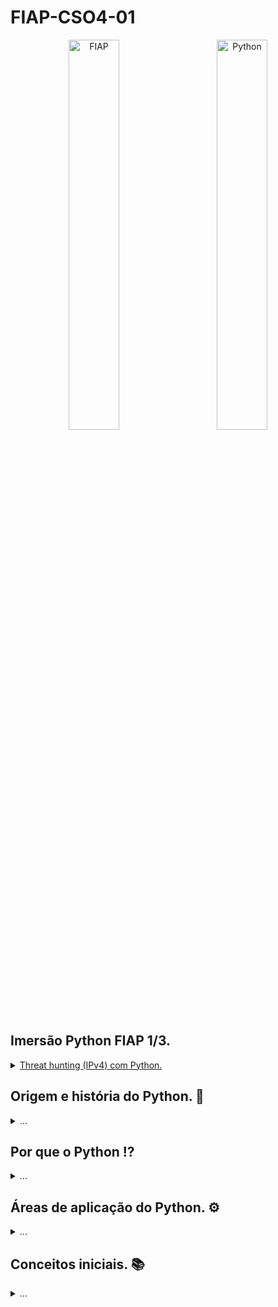 # FIAP-CSO4-01

<p align="center">
  <img alt="FIAP" src="https://upload.wikimedia.org/wikipedia/commons/thumb/f/f8/Python_logo_and_wordmark.svg/1920px-Python_logo_and_wordmark.svg.png" title="Admin password alert on Discord web." width="40%">
&nbsp; &nbsp; &nbsp; &nbsp;
  <img alt="Python" src="https://i.imgur.com/vl3WJ2v.png" width="40%">
</p>

## Imersão Python FIAP 1/3.

[<details><summary>Threat hunting (IPv4) com Python.</summary>](https://github.com/usrbinbrain/fiap-python-02/blob/main/README.md#extra%C3%A7%C3%A3o-e-an%C3%A1lise-de-ipv4-com-python)

  - Conceitos fundamentais mais aplicáveis da linguagem.
  - Obter dados do sistema operacional.
  - Interagir com uma API pública.
  - Identificar endereços IPv4 maliciosos.
  - Enviar alertas para uma plataforma online e acessível 24/7.

</details>

## Origem e história do Python. 📜

<details><summary>...</summary>
	
#### 1 - Guido, o criador.
	
O holandês Guido Van Rossum nasceu na capital da província da Holanda do Norte (Haarlem), dia 31 de janeiro de `1956`, estudou matemática na Universidade de Amsterdã, obtendo seu mestrador em `1982`.
	
As linguagens de programação mais discutidas da época eram o ALGOL, Pascal e Fortran, no final do ano de 1989 Guido tomou uma decisão que permitiria o nascimento da linguagem Python.
	
<p align="center">
  <img alt="Guido Van Rossum (2004)" src="https://upload.wikimedia.org/wikipedia/commons/e/e2/Guido-portrait-2014-drc.jpg" title="Guido Van Rossum (2004)" width="35%">
</p>
	
#### 2 - A criatura, o Python.
	
Em dezembro de `1989`, o matemático/programador holandês `Guido Van Rossum` tinha que implementar a linguagem de programação conhecida como ABC, mas essa linguagem tinha varias limitações, uma delas era não conseguir lidar com exeções de uma sistema operacional chamado amoeba.
	
Após realizar a busca de uma linguagem para substituir o ABC e não encontrar uma linguagem semelhante, Guido decidiu que criaria sua própria linguagem, e que seria mais simples, versátil e sem as limitações do ABC.
	
Buscando criar uma linguagem fácil de aprender, em `1991` Guido lançou o primeiro release da linguagem `Python`, quando desenvolveu a linguagem, ele pensou que precisava de um nome que fosse curto, único e um pouco misterioso, e nomeou o projeto de Python, tendo como referência um programa de TV da BBC (1980) chamado `Fly Circus de Monty Python`.

No ano `2000` a versão 2.0 do Python foi lançada, trazendo novas funcionalidades que colocava o linguagem em nível de paridade com linguagens tradicionais como **SETL** e **Haskell**.

Como o Python recebeu uma grande aderência por parte dos programadores após seu lançamento, 10 anos depois de sua criação, em 6 de março de `2001` foi criada a organização sem fins lucrativos `Python Software Foundation (PSF)`, que passou a deter os direitos de propriedade intelectual por trás da linguagem e ter o Guido Van Rossum como presidente.
	
Em `2002` a Free Software Foundation (FSF) criada por Richard Matthew Stallman, premiou Guido com o **Prêmio por Avanços em Software Livre** de 2001.
	
De `2005` a `2012`, Van Rossum trabalhou na Google desenvolvendo exclusivamente a linguagem Python durante metade de sua horas trabalhadas durante o dia, permitindo que a versão 3.0 do Python fosse lançada em dezembro de `2008`.

Em janeiro de `2013` começou a trabalhar para Dropbox, até que em julho de `2018`, ele anunciou que estaria se afastando do cargo de diretor da Python Software Foundation (PSF), Guido e a equipe de desenvolvimento da linguagem Python entraram em discordância sobre um nova atualização (PEP572) que romperia com os padrões de sintaxe da linguagem.

No ano de 2020 Guido começou a trabalhar na divisão de desenvolvimento da Microsoft, tendo foco em continuar desenvolvendo o Python e estreitar o espaço entre a Microsoft e o mundo Open Source.

Desde então a linguagem vem se estabelencendo com umas das linguagens de programação mais usada no mundo, esse esquema abaixo representa o relatorio do GitHub das linguagems de programação mais usadas na plataforma, essa perqueisa teve 73 milhões de desenvolvedores avaliados durante 8 anos.

<p align="center">
  <img alt="GitHub (2022)" src="https://i.imgur.com/NM28krq.png" title="GitHub (2022)" width="70%">
</p>

	
</details>


## Por que o Python ⁉️

<details><summary>...</summary>
	
 - [x] Facilidade em aprender, usar, entender e instalar.

> Python tem uma sintaxe simples e intuitiva, o que a torna fácil de aprender para programadores iniciantes. Além disso, a linguagem possui uma documentação abrangente e uma grande comunidade disponível para ajudar com dúvidas e problemas. Isso facilita o uso e a compreensão da linguagem, bem como a instalação em diferentes sistemas operacionais.

 - [x] É conciso, tem uma lógica e linha de raciocínio bem simples e direta.

> Python foi projetado para ser uma linguagem de fácil leitura e manutenção. Isso é alcançado através de uma sintaxe simples e direta, que permite expressar ideias de forma clara e concisa. Isso facilita a escrita, leitura e manutenção do código.
 
 - [x] É código aberto, ou seja, aberta a contribuições no desenvolvimento, motivando uma vasta e ativa comunidade.

> Python é uma linguagem de código aberto, o que significa que qualquer pessoa pode contribuir para o seu desenvolvimento. Isso leva a uma comunidade ativa e diversificada, que contribui para o desenvolvimento contínuo da linguagem.

 - [x] É multiplataforma, você pode criar um único programa com a possibilidade de ser usado em vários sistemas operacionais.

> Python é uma linguagem multiplataforma, o que significa que o código pode ser executado em vários sistemas operacionais, incluindo Windows, Linux e MacOS. Isso facilita a criação de programas que podem ser executados em vários sistemas operacionais sem necessidade de modificações.

 - [x] É nativo em sistemas operacionais Linux/Unix, possibilitando ampla cobertura de servidores e facilidade no rollback de aplicações.

> Como Python é nativo em sistemas operacionais Linux e Unix, é amplamente utilizado em servidores e sistemas de back-end. Isso permite uma ampla cobertura de servidores e facilidade no rollback de aplicações.

 - [x] Possui proriedades extensíveis, com mais de 100 mil bibliotecas publicadas, podendo reaproveitar soluções de outros desenvolvedores.

> Python tem uma grande variedade de bibliotecas disponíveis, com mais de 100 mil publicadas. Isso permite que os desenvolvedores possam reutilizar soluções já existentes e se concentrar em problemas específicos.

</details>

## Áreas de aplicação do Python. ⚙️

<details><summary>...</summary>
	
### Cibersegurança.

A flexibilidade da linguagem Python a transformou na linguagem ideal para a área de segurança da informação por poder ser utilizada para praticamente qualquer coisa dentro desse segmento. 

Ao longo dos anos, com a grande popularidade da linguagem, foram disponibilizadas muitas ferramentas e bibliotecas prontas para facilitar diversos trabalhos, por exemplo:

 - [x] **Scapy**, usado para para análise de pacotes.
 - [x] **Paimei**, excelente para engenharia reversa.
 - [x] **Volatility**, para extrair artefatos digitais da memória RAM em investigações forenses.

Python é uma das linguagems mais usadas no red team (segurança ofensiva), pois permite criar simulações de ataques de cibercriminosos, análise de malwares, envio e decodificação de pacotes, acesso a servidores, varredura de redes e até mesmo envio massivo de e-mails.

### Ciência de dados.

A ciência de dados é um dos campos de aplicação de Python mais famosos, utilizando as bibliotecas **pandas**, **NumPy**, **SciPy**, **StatsModels**, **scikit-learn** para análises de dados, e a **Plotly** para gerar gráficos com os resultados das analises.

As características do Python o torna um facilitador ao executar essa tarefa, fácil de criar scripts e utilizar suas diversas bibliotecas gratuitas, você poderá analisar, processar e exibir os dados com clareza e eficiência.

### Automação robótica de processos (RPA).

Robotic Process Automation (Automação robótica de processos) é um método aplicado de automação que utiliza de programação para criar uma lógica para realizar algum serviço usual. Ou seja, um programa que realiza um serviço que seria usualmente realizado por um ser humano.

Serviços que antes exigiam atenção de diversas pessoas agora podem ser realizados por um processo que é mais rápido. No setor de TI, por exemplo, a introdução de uma solução de RPA pode resultar em produções mais assertivas, resolução rápida de problemas e processos otimizados

Duas bibliotecas se destacam quando o assunto é o RPA, o **Selenium** e o **Pyautogui**, essas bibliotecas Python permitem desenvolver soluções que podem ser executadas 24 horas por dia e que podem seguir um padrão consistente de qualidade.

### Desenvolvimento web (Back-end).

Por ser uma linguagem livre, o desenvolvedor Back-end em Python pode economizar o tempo, afinal, pode se valer dos módulos compartilhados voluntariamente por outros usuários na internet. 

Alguns sites e aplicativos famosos foram criados em Python ou utilizam essa linguagem na construção, por exemplo: **Instagram**, **Google**, **Spotify**, **Netflix** e **Uber**.

Hoje existem 3 frameworks que dominan o desenvolvimento web no que diz respeito ao uso de Python, o **Django**, **Flask** e **FastAPI**.

</details>

## Conceitos iniciais. 📚

<details><summary>...</summary>
	
### Scripts em python.

De maneira direta, scripts são **roteiros** seguidos por sistemas computacionais e trazem dados que são processados e transformados em ações.

Na prática os scripts em python são arquivos de texto com instruções em forma de códigos que são interpretados de cima para baixo, todos scripts python tem a extensão `.py`.
	
<p align="center">
  <img alt="Scripting" src="https://i.pinimg.com/originals/06/60/ef/0660efe82fa3da42ed56eef013171835.gif" title="Scripting" width="25%">
</p>

Normalmente a primeira linha de um script Python é a shebang, essa linha determina a capacidade do script de ser executado como um executável autônomo sem digitar `python` de antemão no terminal, existem 2 tipos de shebang, a portátil e a fixa.
	
A shebang portátil permite que o script seja executado pela versão mais atual do Python que esteja instalada no servidor.

```bash
#!/usr/bin/env python3
```

A shebang fixa funciona, mas como ela informa o caminho absoluto do programa que vai executar o script, o script não vai ser executados em sistemas operacionais que tiverem o Python instalado em outro diretório.

```bash
#!/usr/local/bin/python
```

Quando um script Python tem a shebang na primeira linha, esse script pode ser executado da segunte forma no Linux.
	
```bash
./script_python.py
```

Quando o script não tem a shebang, o programa que vai interpretá-lo deve ser informado antes do script no comando Linux.
	
```bash
python3 ./script_python.py
```

### Estruturas basicas de armazenamamento de dados.

No Python, podemos utilizar diversos tipos de estruturas de dados. Estas estruturas resolvem um tipo de problema e podem ser úteis em diversas situações. 

As principais estruturas são as `variáveis`, `listas` e `dicionários` e veremos as diferenças e principais características de cada uma.

#### 1 - Variáveis.

Variáveis em Python são lugares reservados na memória de um dispositivo para o armazenamento de dados que posteriormente vão ser usados na execução de uma solução digital.

Essas variáveis podem ter formatos e tamanhos diferentes, confira alguns tipos:

 - [x] Tipo inteiro (**int**): tipagem composta por algarismos numéricos inteiros.

```python
# Declarando uma variável do tipo inteiro (int).
MINHA_VAR = 1
```

 - [x] Tipo ponto flutuante ou decimal (**float**): tipagem composta por algarismos decimais (frações).

```python
# Declarando uma variável do tipo flutuante (float).
MINHA_VAR = 0.3
```

 - [x] Tipo string (**str**): tipagem composta por caracteres que formam palavras, frases e textos.

```python
# Declarando uma variável do tipo string (str).
MINHA_VAR = 'Gabriel'
```

 - [x] Boolean (**bool**): tipagem composta por lógicas binárias, ou seja, expressões que podem ser classificadas como verdadeiras ou falsas.

```python
# Declarando uma variável do tipo boolean (bool).
MINHA_VAR = False

```

#### 1.1 - Melhores práticas na declaração de variáveis em Python.

Existem padrões estabelecidos no Python para que os programas possam ser mais escaláveis, refatoráveis, compreensíveis e legíveis dentre todos os programadores Python.

Existem dois padrões estabelecidos para declaração de nome de variáveis, o `camel case` e o `snake case`.

Na nomenclatura do padrão **camel case** a variável é declarada com uma letra maiúscula no inicio de cada palavra.

```python
# Nome de variável no padrão camel case.
MinhaVar = 10
```

Na nomenclatura do padrão **snake case** a variável é declarada com todas as palavras separadas por underline.

```python
# Nome de variável no padrão snake case.
minha_var = 10
```

#### 1.2 - Visualizando o valor e o tipo de uma variável.

Para visualizar o valor armazenado em uma variável é usada a função `print()`.

```python
# Declarando o valor da variavel.
minha_var = 10
# Exibindo o valor da variavel.
print(minha_var)
```
[Exemplo de execução](https://www.w3schools.com/python/trypython.asp?filename=demo_variables1)
	
Para identificar o tipo de uma variável usamos a função `type()` em conjunto com a função `print()`.

```python
# Declarando o valor da variavel.
minha_var = 10
# Identificando o tipo da variavel.
print(type(minha_var))
```

[Exemplo de execução](https://www.w3schools.com/python/trypython.asp?filename=demo_variables_type)

#### 2 - Listas.

Uma lista é a estrutura de dados mais básica do Python e armazena os dados em sequência, onde cada elemento possui sua posição na lista, denominada de índice. O primeiro elemento é sempre o índice zero e a cada elemento inserido na lista esse valor é incrementado.

No Python, uma lista pode armazenar qualquer tipo de dado primitivo (string, inteiro, float, etc), para a criação de uma lista no Python, a sintaxe é a seguinte:

```python
# Criação de uma lista vazia
minha_lista = []

# Criação de uma lista de inteiros
minha_lista = [1, 2, 10, 50]

# Criação de uma lista com vários tipos diferentes
minha_lista = ["FIAP", "Olá, mundo!", 50, 200, 3.2]
```

Para visualizar o valor completo ou apenas um determinado item de uma lista, observe o exemplo abaixo.
	
```python
# Criação de uma lista com vários tipos diferentes
minha_lista = ["FIAP", "Olá, mundo!", 50, 200, 3.2]
	
# Visualizando todos os dados da lista.
print(minha_lista)
	
# Visualizando um determinado dado da lista.
print(minha_lista[1])
```
	
[Exemplo de execução](https://www.w3schools.com/python/trypython.asp?filename=demo_list_duplicates)
	
#### 3 - dicionários.

No Python, os dicionários são coleções de itens desordenados, um elemento dentro de um dicionário possui uma chave atrelada a ele, uma espécie de identificador.

Sendo assim, é muito utilizado quando queremos armazenar dados de forma organizada e que possuem identificação única (como acontece em bancos de dados).

```python
# Declarando um dicionario com chaves numericas.
meu_dicionario = {1: "João", 2: "José"}

# Declarando um dicionario com chaves textuais.
meu_dicionario = {"nome": "Gabriel", "sobrenome": "Silva", "email": "gabriel.silva@exemplo.com"}
```
	
Para visualizar o valor completo ou apenas um determinado item de um dicionário, observe o exemplo abaixo.
	
```python
# Declarando um dicionario com chaves textuais.
meu_dicionario = {"nome": "Gabriel", "sobrenome": "Silva", "email": "gabriel.silva@exemplo.com"}
	
# Visualizando todos os dados do dicionário.
print(meu_dicionario)
	
# Visualizando um determinado dado do dicionário.
print(meu_dicionario["sobrenome"])
```

[Exemplo de execução](https://www.w3schools.com/python/trypython.asp?filename=demo_dictionary)
	
### Estruturas de Repetição (ou loops) do Python.

Loops ou estruturas de repetição são blocos básicos de qualquer linguagem de programação e são muito importantes, no python podemos usar o loop `for` e o `while` comforme os exemplos abaixo:

#### 1 - Loop for.

O `for` é utilizado para percorrer ou iterar sobre uma sequência de dados (variáveis, listas e dicionários), executando um conjunto de instruções em cada item.

```python
minha_lista = [1, 2, 3, 4, 5]

for item in minha_lista:
    print(item)

for item in minha_lista:
    print(f"Exibindo o item: {item}")
```

[Exemplo de execução](https://www.w3schools.com/python/trypython.asp?filename=demo_for)
	
#### 2 - Loop while.

O while é uma estrutura de repetição utilizada quando queremos que determinado bloco de código seja executado enquanto (do inglês while) determinada condição for satisfeita.

Isso permite que a estrutura de repetição execute até sua condição ser atendida, conforme o exemplo abaixo.

```python
contador = 0

while contador < 10:
    print(f'Valor do contador é {contador}')
    contador += 1
```

[Exemplo de execução](https://www.w3schools.com/python/trypython.asp?filename=demo_while)

### Estruturas de condição do Python.

Estruturas de condição são artifícios das linguagens de programação para determinar qual bloco de código será executado a partir de uma determinada condição.

No Python, assim como em outras linguagens, podemos trabalhar com as estruturas de condição utilizando o `if/else` como veremos abaixo.

#### 1 - Condição if.

O uso do `if` em um programa em Python visa verificar se determinada ação é verdadeira e executar o bloco de código contido em seu escopo.

```python
media = 7

if media > 6.9:
	print("Você foi aprovado!")
```

[Exemplo de execução](https://www.w3schools.com/python/trypython.asp?filename=demo_if2)
	
#### 2 - Condição if/else.

Já o uso o `if/else` fará com que uma das ações sejam executadas, já que se a condição dentro do if não for verdadeira, será executado o código contido no **else**.

O if/else irá testar caso a condição seja verdadeira e executar uma determinada ação ou caso a mesma não seja executar outra.

```python
media = 5

if media > 6.9:
	print("Você foi aprovado!")
else:
    print("Você foi reprovado.")
```

[Exemplo de execução](https://www.w3schools.com/python/trypython.asp?filename=demo_if_else2)
	
</details>
